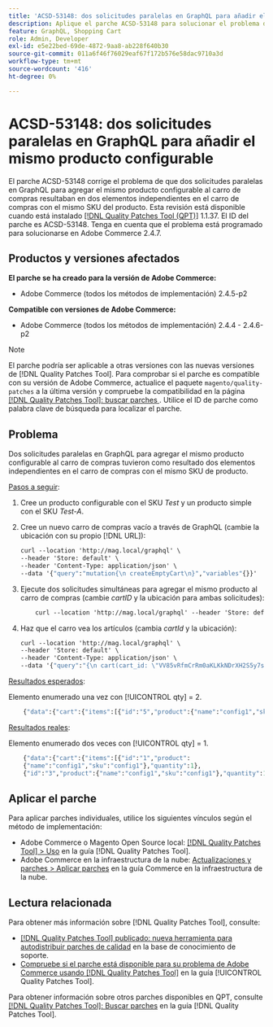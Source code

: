 ```yaml
---
title: 'ACSD-53148: dos solicitudes paralelas en GraphQL para añadir el mismo producto configurable'
description: Aplique el parche ACSD-53148 para solucionar el problema de Adobe Commerce, donde dos solicitudes paralelas en GraphQL para agregar el mismo producto configurable al carro de compras tuvieron como resultado dos elementos independientes en el carro de compras con el mismo SKU de producto.
feature: GraphQL, Shopping Cart
role: Admin, Developer
exl-id: e5e22bed-69de-4872-9aa8-ab228f640b30
source-git-commit: 011a6f46f76029eaf67f172b576e58dac9710a3d
workflow-type: tm+mt
source-wordcount: '416'
ht-degree: 0%

---
```


# ACSD-53148: dos solicitudes paralelas en GraphQL para añadir el mismo producto configurable

El parche ACSD-53148 corrige el problema de que dos solicitudes paralelas en GraphQL para agregar el mismo producto configurable al carro de compras resultaban en dos elementos independientes en el carro de compras con el mismo SKU del producto. Esta revisión está disponible cuando está instalado [[!DNL Quality Patches Tool (QPT)]](https://experienceleague.adobe.com/en/docs/commerce-operations/tools/quality-patches-tool/quality-patches-tool-to-self-serve-quality-patches) 1.1.37. El ID del parche es ACSD-53148. Tenga en cuenta que el problema está programado para solucionarse en Adobe Commerce 2.4.7.

## Productos y versiones afectados

**El parche se ha creado para la versión de Adobe Commerce:**

* Adobe Commerce (todos los métodos de implementación) 2.4.5-p2

**Compatible con versiones de Adobe Commerce:**

* Adobe Commerce (todos los métodos de implementación) 2.4.4 - 2.4.6-p2

>[!NOTE]
>
>El parche podría ser aplicable a otras versiones con las nuevas versiones de [!DNL Quality Patches Tool]. Para comprobar si el parche es compatible con su versión de Adobe Commerce, actualice el paquete `magento/quality-patches` a la última versión y compruebe la compatibilidad en la página [[!DNL Quality Patches Tool]: buscar parches ](https://experienceleague.adobe.com/tools/commerce-quality-patches/index.html). Utilice el ID de parche como palabra clave de búsqueda para localizar el parche.

## Problema

Dos solicitudes paralelas en GraphQL para agregar el mismo producto configurable al carro de compras tuvieron como resultado dos elementos independientes en el carro de compras con el mismo SKU de producto.

<u>Pasos a seguir</u>:

1. Cree un producto configurable con el SKU *Test* y un producto simple con el SKU *Test-A*.
1. Cree un nuevo carro de compras vacío a través de GraphQL (cambie la ubicación con su propio [!DNL URL]):

   ```GraphQL
   curl --location 'http://mag.local/graphql' \
   --header 'Store: default' \
   --header 'Content-Type: application/json' \
   --data '{"query":"mutation{\n createEmptyCart\n}","variables"{}}'
   ```

1. Ejecute dos solicitudes simultáneas para agregar el mismo producto al carro de compras (cambie *cartID* y la ubicación para ambas solicitudes):

   ```GraphQL
       curl --location 'http://mag.local/graphql' --header 'Store: default' --header 'Content-Type: application/json' --data '{"query":"mutation($cartId: String!, $preSku: String!, $preParentSku: String!) {\r\n addConfigurableProductsToCart(\r\n input: {\r\n cart_id: $cartId\r\n cart_items: [\r\n {\r\n parent_sku: $preParentSku\r\n data: {\r\n quantity: 1\r\n sku: $preSku\r\n }\r\n }\r\n ]\r\n }\r\n ) {\r\n cart {\r\n items {\r\n id\r\n product {\r\n name\r\n sku\r\n }\r\n quantity\r\n \r\n prices {\r\n price {\r\n value\r\n currency\r\n }\r\n }\r\n ... on ConfigurableCartItem {\r\n configurable_options {\r\n option_label\r\n value_label\r\n }\r\n }\r\n }\r\n total_quantity\r\n prices {\r\n grand_total {\r\n value\r\n currency\r\n }\r\n discounts {\r\n amount {\r\n value\r\n currency\r\n }\r\n label\r\n }\r\n subtotal_excluding_tax {\r\n value\r\n currency\r\n }\r\n } \r\n }\r\n }\r\n}","variables":{"cartId":"VV85vRfmCrRm0aKLKkNDrXH2S5y7sSpf","preParentSku":"Test","preSku":"Test-A"}}' & curl --location 'http://mag.local/graphql' --header 'Store: default' --header 'Content-Type: application/json' --data '{"query":"mutation($cartId: String!, $preSku: String!, $preParentSku: String!) {\r\n addConfigurableProductsToCart(\r\n input: {\r\n cart_id: $cartId\r\n cart_items: [\r\n {\r\n parent_sku: $preParentSku\r\n data: {\r\n quantity: 1\r\n sku: $preSku\r\n }\r\n }\r\n ]\r\n }\r\n ) {\r\n cart {\r\n items {\r\n id\r\n product {\r\n name\r\n sku\r\n }\r\n quantity\r\n \r\n prices {\r\n price {\r\n value\r\n currency\r\n }\r\n }\r\n ... on ConfigurableCartItem {\r\n configurable_options {\r\n option_label\r\n value_label\r\n }\r\n }\r\n }\r\n total_quantity\r\n prices {\r\n grand_total {\r\n value\r\n currency\r\n }\r\n discounts {\r\n amount {\r\n value\r\n currency\r\n }\r\n label\r\n }\r\n subtotal_excluding_tax {\r\n value\r\n currency\r\n }\r\n } \r\n }\r\n }\r\n}","variables":{"cartId":"VV85vRfmCrRm0aKLKkNDrXH2S5y7sSpf","preParentSku":"Test","preSku":"Test-A"}}'
   ```

1. Haz que el carro vea los artículos (cambia *cartId* y la ubicación):

   ```GraphQL
   curl --location 'http://mag.local/graphql' \
   --header 'Store: default' \
   --header 'Content-Type: application/json' \
   --data '{"query":"{\n cart(cart_id: \"VV85vRfmCrRm0aKLKkNDrXH2S5y7sSpf\") {\n items {\n id\n product {\n name\n sku\n }\n quantity\n }\n\n }\n}\n","variables":{}}'
   ```

<u>Resultados esperados</u>:

Elemento enumerado una vez con [!UICONTROL qty] = 2.

```GraphQL
    {"data":{"cart":{"items":[{"id":"5","product":{"name":"config1","sku":"config1"},"quantity":2}]}}}%
```

<u>Resultados reales</u>:

Elemento enumerado dos veces con [!UICONTROL qty] = 1.

```GraphQL
    {"data":{"cart":{"items":[{"id":"1","product":
    {"name":"config1","sku":"config1"},"quantity":1},
    {"id":"3","product":{"name":"config1","sku":"config1"},"quantity":1}]}}}%
```

## Aplicar el parche

Para aplicar parches individuales, utilice los siguientes vínculos según el método de implementación:

* Adobe Commerce o Magento Open Source local: [[!DNL Quality Patches Tool] > Uso](/help/tools/quality-patches-tool/usage.md) en la guía [!DNL Quality Patches Tool].
* Adobe Commerce en la infraestructura de la nube: [Actualizaciones y parches > Aplicar parches](https://experienceleague.adobe.com/docs/commerce-cloud-service/user-guide/develop/upgrade/apply-patches.html) en la guía Commerce en la infraestructura de la nube.

## Lectura relacionada

Para obtener más información sobre [!DNL Quality Patches Tool], consulte:

* [[!DNL Quality Patches Tool] publicado: nueva herramienta para autodistribuir parches de calidad](https://experienceleague.adobe.com/en/docs/commerce-operations/tools/quality-patches-tool/quality-patches-tool-to-self-serve-quality-patches) en la base de conocimiento de soporte.
* [Compruebe si el parche está disponible para su problema de Adobe Commerce usando [!DNL Quality Patches Tool]](/help/tools/quality-patches-tool/patches-available-in-qpt/check-patch-for-magento-issue-with-magento-quality-patches.md) en la guía [!UICONTROL Quality Patches Tool].


Para obtener información sobre otros parches disponibles en QPT, consulte [[!DNL Quality Patches Tool]: Buscar parches](https://experienceleague.adobe.com/tools/commerce-quality-patches/index.html) en la guía [!DNL Quality Patches Tool].
